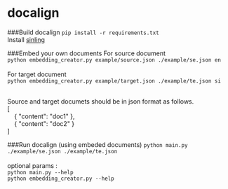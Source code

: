 # docalign

###Build docalign
```pip install -r requirements.txt```<br>
Install <a href="https://github.com/ysenarath/sinling">sinling</a><br>

###Embed your own documents
For source document<br>
```python embedding_creator.py example/source.json ./example/se.json en```<br><br>
For target document<br>
```python embedding_creator.py example/target.json ./example/te.json si```<br><br>

Source and target documets should be in json format as follows. <br>
[<br>
&nbsp;&nbsp;&nbsp;&nbsp;{
        "content": "doc1"
    },<br>
&nbsp;&nbsp;&nbsp;&nbsp;{
        "content": "doc2"
    }<br>
]

###Run docalign (using embeded documents)
```python main.py ./example/se.json ./example/te.json``` <br><br>
optional params :<br>
```python main.py --help```<br>
```python embedding_creator.py --help```